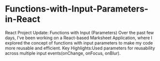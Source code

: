 # Functions-with-Input-Parameters-in-React
React Project Update: Functions with Input (Parameters) Over the past few days, I’ve been working on a React-based Marksheet Application, where I explored the concept of functions with input parameters to make my code more reusable and efficient. Key Highlights:Used parameters for reusability across multiple input events(onChange, onFocus, onBlur).
